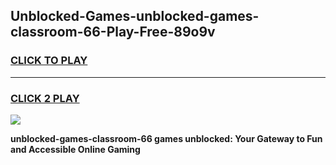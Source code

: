 
## Unblocked-Games-unblocked-games-classroom-66-Play-Free-89o9v
<h3>
<a href="https://premium76.site?title=unblocked-games-classroom-66&ref=18A">CLICK TO PLAY</a></h3>
<hr>

<h3>
<a href="https://premium76.site?title=unblocked-games-classroom-66&ref=18A">CLICK 2 PLAY</a>
  
</h3>

<a href="https://premium76.site?title=unblocked-games-classroom-66&ref=18A"><img src="https://clearcache.store/games.png"></a>


**unblocked-games-classroom-66 games unblocked: Your Gateway to Fun and Accessible Online Gaming**
